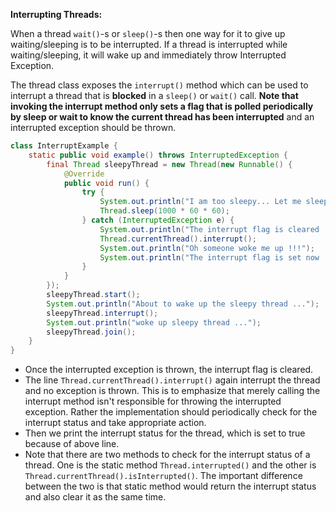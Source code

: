 **Interrupting Threads:**

When a thread `wait()`-s or `sleep()`-s then one way for it to give up waiting/sleeping is to be interrupted. If a thread is interrupted while waiting/sleeping, it will wake up and immediately throw Interrupted Exception.

The thread class exposes the `interrupt()` method which can be used to interrupt a thread that is **blocked** in a `sleep()` or `wait()` call. **Note that invoking the interrupt method only sets a flag that is polled periodically by sleep or wait to know the current thread has been interrupted** and an interrupted exception should be thrown.

```java
class InterruptExample {
    static public void example() throws InterruptedException {
        final Thread sleepyThread = new Thread(new Runnable() {
            @Override
            public void run() {
                try {
                    System.out.println("I am too sleepy... Let me sleep for an hour.");
                    Thread.sleep(1000 * 60 * 60);
                } catch (InterruptedException e) {
                    System.out.println("The interrupt flag is cleared : " + Thread.interrupted() + " " + Thread.currentThread().isInterrupted());
                    Thread.currentThread().interrupt();
                    System.out.println("Oh someone woke me up !!!");
                    System.out.println("The interrupt flag is set now : "+ Thread.currentThread().isInterrupted() + " " + Thread.interrupted());
                }
            }
        });
        sleepyThread.start();
        System.out.println("About to wake up the sleepy thread ...");
        sleepyThread.interrupt();
        System.out.println("woke up sleepy thread ...");
        sleepyThread.join();
    }
}

```

* Once the interrupted exception is thrown, the interrupt flag is cleared.
* The line `Thread.currentThread().interrupt()` again interrupt the thread and no exception is thrown. This is to emphasize that merely calling the interrupt method isn't responsible for throwing the interrupted exception. Rather the implementation should periodically check for the interrupt status and take appropriate action.
* Then we print the interrupt status for the thread, which is set to true because of above line.
* Note that there are two methods to check for the interrupt status of a thread. One is the static method `Thread.interrupted()` and the other is `Thread.currentThread().isInterrupted()`. The important difference between the two is that static method would return the interrupt status and also clear it as the same time.
